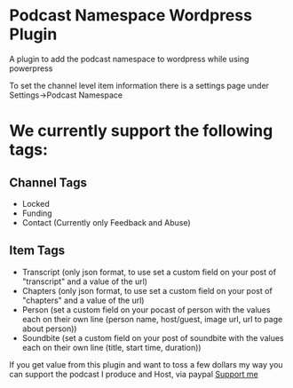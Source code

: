 # Podcast Namespace Wordpress Plugin
A plugin to add the podcast namespace to wordpress while using powerpress

To set the channel level item information there is a settings page under Settings->Podcast Namespace

# We currently support the following tags:
## Channel Tags
* Locked
* Funding
* Contact (Currently only Feedback and Abuse)

## Item Tags
* Transcript (only json format, to use set a custom field on your post of "transcript" and a value of the url)
* Chapters (only json format, to use set a custom field on your post of "chapters" and a value of the url)
* Person (set a custom field on your pocast of person with the values each on their own line (person name, host/guest, image url, url to page about person))
* Soundbite (set a custom field on your post of soundbite with the values each on their own line (title, start time, duration))

If you get value from this plugin and want to toss a few dollars my way you can support the podcast I produce and Host, via paypal
[Support me](https://DudesAndDadsPodcast.com/paypal "Dudes And Dads Podcast Paypal")
